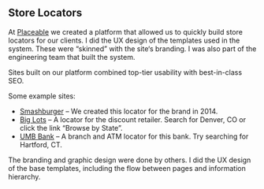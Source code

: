 
## Store Locators
	

At [Placeable][1] we created a platform that allowed us to quickly build store locators for our clients. I did the UX design of the templates used in the system. These were “skinned” with the site‘s branding. I was also part of the engineering team that built the system.
	
Sites built on our platform combined top-tier usability with best-in-class SEO.

Some example sites:

* [Smashburger][2] – We created this locator for the brand in 2014.
* [Big Lots][3] – A locator for the discount retailer. Search for Denver, CO or click the link “Browse by State”.
* [UMB Bank][4] – A branch and ATM locator for this bank. Try searching for Hartford, CT. 

The branding and graphic design were done by others. I did the UX design of the base templates, including the flow between pages and information hierarchy.

[1]: https://www.placeable.com
[2]: http://locations.smashburger.com
[3]: http://local.biglots.com
[4]: https://locations.umb.com